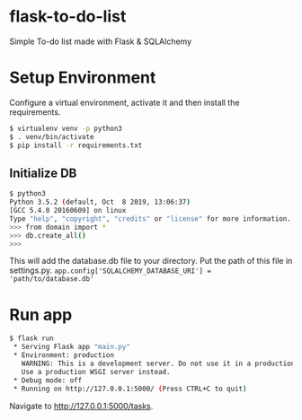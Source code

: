 # flask-to-do-list
Simple To-do list made with Flask &amp; SQLAlchemy

# Setup Environment
Configure a virtual environment, activate it and then install the requirements.

```bash
$ virtualenv venv -p python3
$ . venv/bin/activate
$ pip install -r requirements.txt
```


## Initialize DB

```bash
$ python3
Python 3.5.2 (default, Oct  8 2019, 13:06:37)   
[GCC 5.4.0 20160609] on linux  
Type "help", "copyright", "credits" or "license" for more information.  
>>> from domain import *  
>>> db.create_all()  
>>>
```
This will add the database.db file to your directory. Put the path of this file in settings.py.
`app.config['SQLALCHEMY_DATABASE_URI'] = 'path/to/database.db'`  


# Run app

```bash
$ flask run  
 * Serving Flask app "main.py"  
 * Environment: production  
   WARNING: This is a development server. Do not use it in a production deployment.  
   Use a production WSGI server instead.  
 * Debug mode: off  
 * Running on http://127.0.0.1:5000/ (Press CTRL+C to quit)  
 ```
Navigate to http://127.0.0.1:5000/tasks.
